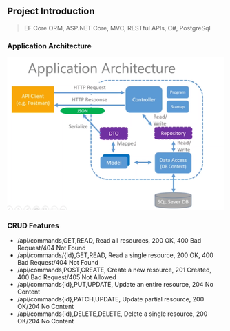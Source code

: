 ## Project Introduction
>EF Core ORM, ASP.NET Core, MVC, RESTful APIs, C#, PostgreSql

### Application Architecture
<img src="image/App_Architecture.PNG" alt="App_Architecture" width="600"/>


### CRUD Features
- /api/commands,GET,READ, Read all resources, 200 OK, 400 Bad Request/404 Not Found
- /api/commands/{id},GET,READ, Read a single resource, 200 OK, 400 Bad Request/404 Not Found
- /api/commands,POST,CREATE, Create a new resource, 201 Created, 400 Bad Request/405 Not Allowed
- /api/commands{id},PUT,UPDATE, Update an entire resource, 204 No Content
- /api/commands{id},PATCH,UPDATE, Update partial resource, 200 OK/204 No Content
- /api/commands{id},DELETE,DELETE, Delete a single resource, 200 OK/204 No Content